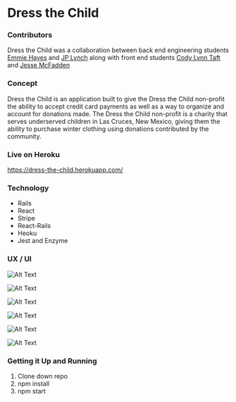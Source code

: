 
# Dress the Child

### Contributors 

Dress the Child was a collaboration between back end engineering students [Emmie Hayes](https://github.com/emmiehayes/bike_share) and [JP Lynch](https://github.com/JPLynch35) along with front end students [Cody Lynn Taft](https://github.com/codytaft) and [Jesse McFadden](https://github.com/JesseMcBrennan)

### Concept

Dress the Child is an application built to give the Dress the Child non-profit the ability to accept credit card payments as well as a way to organize and account for donations made. The Dress the Child non-profit is a charity that serves underserved children in Las Cruces, New Mexico, giving them the ability to purchase winter clothing using donations contributed by the community.

### Live on Heroku 
https://dress-the-child.herokuapp.com/

### Technology

* Rails
* React
* Stripe
* React-Rails
* Heoku
* Jest and Enzyme

### UX / UI

![Alt Text](https://github.com/JesseMcBrennan/dress-the-child-fe/blob/master/dress-the-child-ui-gif.gif)

![Alt Text](https://github.com/JesseMcBrennan/dress-the-child-fe/blob/master/dtc-1.png)

![Alt Text](https://github.com/JesseMcBrennan/dress-the-child-fe/blob/master/dtc-2.png)

![Alt Text](https://github.com/JesseMcBrennan/dress-the-child-fe/blob/master/dtc-3.png)

![Alt Text](https://github.com/JesseMcBrennan/dress-the-child-fe/blob/master/dtc-4.png)

![Alt Text](https://github.com/JesseMcBrennan/dress-the-child-fe/blob/master/dtc-5.png)

### Getting it Up and Running

1. Clone down repo
2. npm install
3. npm start


